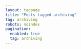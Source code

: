 ```yaml
---
layout: tagpage
title: "Posts tagged archiving"
tag: archiving
robots: noindex 
pagination: 
  enabled: true 
  tag: archiving 
---
```


